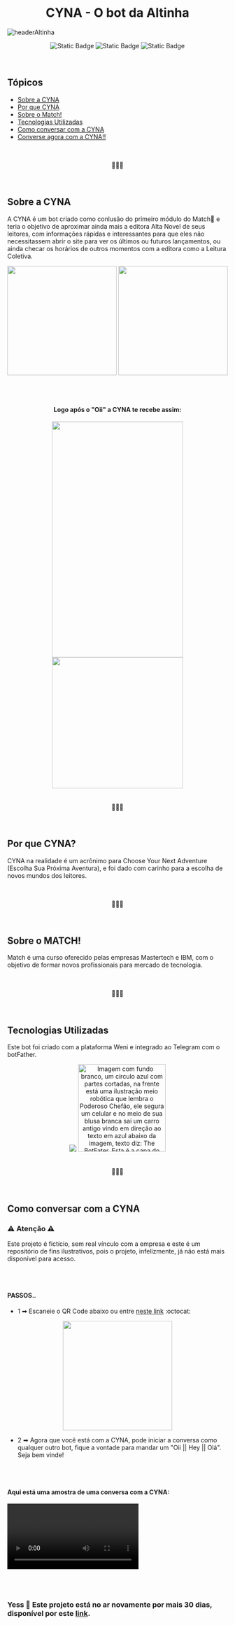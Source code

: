 <h1 align="center">CYNA - O bot da Altinha</h1>

![headerAltinha](https://github.com/miaurbanno/bot-match/assets/67329795/4176df1a-fb1b-4017-9fce-ec6f71dc9b8e)

<div align="center">
  <img alt="Static Badge" src="https://img.shields.io/github/stars/miaurbanno?style=social">
  <img alt="Static Badge" src="https://img.shields.io/badge/Status-Finalizado-blue?style=plastic&logo=github&labelColor=black&color=yellow">
  <img alt="Static Badge" src="https://img.shields.io/badge/Linguagens-Sem_Programa%C3%A7%C3%A3o-blue?style=plastic&logo=github&labelColor=black&color=yellow">
</div>

<br>
</br>

## Tópicos

* [Sobre a CYNA](#sobre-a-cyna)
* [Por que CYNA](#por-que-cyna)
* [Sobre o Match!](#sobre-o-match)
* [Tecnologias Utilizadas](#tecnologias-utilizadas)
* [Como conversar com a CYNA](#como-conversar-com-a-cyna)
* [Converse agora com a CYNA!!](#yess)
  




<br>
</br>
<div align="center">
  🖤💛🖤
</div>
<br>
</br>

## Sobre a CYNA
A CYNA é um bot criado como conlusão do primeiro módulo do Match💙 e teria o objetivo de aproximar ainda mais a editora Alta Novel de seus leitores, com informações rápidas e interessantes para que eles não necessitassem abrir o site para ver os últimos ou futuros lançamentos, ou ainda checar os horários de outros momentos com a editora como a Leitura Coletiva. 

<div align="center">
  <img width=250 height=250 src="https://github.com/miaurbanno/bot-match/assets/67329795/8fc3c4b9-bb4b-4308-a65b-e4a45d5a18c2">
  <img width=250 height=250 src="https://github.com/miaurbanno/bot-match/assets/67329795/6f7b06c0-1157-4695-8e23-7a3319525263">
  
  <br></br>
  
#### Logo após o "Oii" a CYNA te recebe assim:

  <img width=300 height=539 src="https://github.com/miaurbanno/bot-match/assets/67329795/fd53be94-3f89-4857-9903-3f17442b87c3">
  <img width=300 heigth=500 src="https://github.com/miaurbanno/bot-match/assets/67329795/adec59da-a90b-4a4d-85b7-3ba04a6534cf">
</div>

<br>
</br>
<div align="center">
  🖤💛🖤
</div>
<br>
</br>

## Por que CYNA?
CYNA na realidade é um acrônimo para Choose Your Next Adventure (Escolha Sua Próxima Aventura), e foi dado com carinho para a escolha de novos mundos dos leitores.

<br>
</br>
<div align="center">
  🖤💛🖤
</div>
<br>
</br>

## Sobre o MATCH!
Match é uma curso oferecido pelas empresas Mastertech e IBM, com o objetivo de formar novos profissionais para mercado de tecnologia.

<br>
</br>
<div align="center">
  🖤💛🖤
</div>
<br>
</br>

## Tecnologias Utilizadas
Este bot foi criado com a plataforma Weni e integrado ao Telegram com o botFather.

<div align="center">
   <img atl="Descrição da imagem: Imagem com fundo azul claro, centralizado está um símbolo que se parecem com ondas e alguns pontos entre elas, e do lado o nome da empresa,  Weni" src="https://github.com/miaurbanno/bot-match/assets/67329795/c22dd2fd-0119-4b81-8c6f-ce5675b29c55">
   <img alt="Imagem com fundo branco, um círculo azul com partes cortadas, na frente está uma ilustração meio robótica que lembra o Poderoso Chefão, ele segura um celular e no meio de sua blusa branca sai um carro antigo vindo em direção ao texto em azul abaixo da imagem, texto diz: The BotFater. Esta é a capa do bot Father no Telegram." width=200 height=200 src="https://github.com/miaurbanno/bot-match/assets/67329795/ffc87f62-3541-42ad-9f0f-a07f4eb2a65f">
</div>

<br>
</br>
<div align="center">
  🖤💛🖤
</div>
<br>
</br>

## Como conversar com a CYNA

### ⚠️ Atenção ⚠️
Este projeto é fictício, sem real vínculo com a empresa e este é um repositório de fins ilustrativos,
pois o projeto, infelizmente, já não está mais disponível para acesso.

<br></br>
#### PASSOS..

- 1 ➡ Escaneie o QR Code abaixo ou entre [neste link](https://t.me/CYNAltinhabot) :octocat:
<div align="center">
<img width=250 heigth=300 src="https://github.com/miaurbanno/bot-match/assets/67329795/4d9f5a26-be0b-421a-889a-ea64675b9091">
</div>

- 2 ➡ Agora que você está com a CYNA, pode iniciar a conversa como qualquer outro bot, fique a vontade para mandar um "Oii || Hey || Olá".
      Seja bem vinde!
  
<br></br>
#### Aqui está uma amostra de uma conversa com a CYNA:

<video>  <source src="http://commondatastorage.googleapis.com/gtv-videos-bucket/sample/ForBiggerEscapes.mp4" type="video/mp4"></video>



<br></br>
### Yess 🥳 Este projeto está no ar novamente por mais 30 dias, disponível por este [link]().
